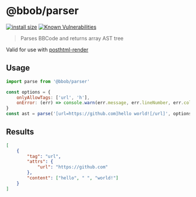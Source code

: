 # @bbob/parser
[![install size](https://packagephobia.now.sh/badge?p=@bbob/parser)](https://packagephobia.now.sh/result?p=@bbob/parser) [![Known Vulnerabilities](https://snyk.io/test/github/JiLiZART/bbob/badge.svg?targetFile=packages%2Fbbob-parser%2Fpackage.json)](https://snyk.io/test/github/JiLiZART/bbob?targetFile=packages%2Fbbob-parser%2Fpackage.json)

> Parses BBCode and returns array AST tree 

Valid for use with [posthtml-render](https://github.com/posthtml/posthtml-render)

## Usage

```js
import parse from '@bbob/parser'

const options = {
    onlyAllowTags: ['url', 'h'],
    onError: (err) => console.warn(err.message, err.lineNumber, err.columnNumber)
}
const ast = parse('[url=https://github.com]hello world![/url]', options)
```

## Results 

```json
[
    {
        "tag": "url",
        "attrs": {
            "url": "https://github.com"
        },
        "content": ["hello", " ", "world!"]
    }
]
```
